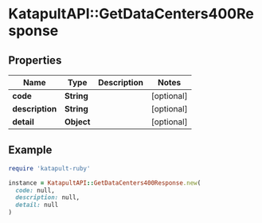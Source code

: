 # KatapultAPI::GetDataCenters400Response

## Properties

| Name | Type | Description | Notes |
| ---- | ---- | ----------- | ----- |
| **code** | **String** |  | [optional] |
| **description** | **String** |  | [optional] |
| **detail** | **Object** |  | [optional] |

## Example

```ruby
require 'katapult-ruby'

instance = KatapultAPI::GetDataCenters400Response.new(
  code: null,
  description: null,
  detail: null
)
```


